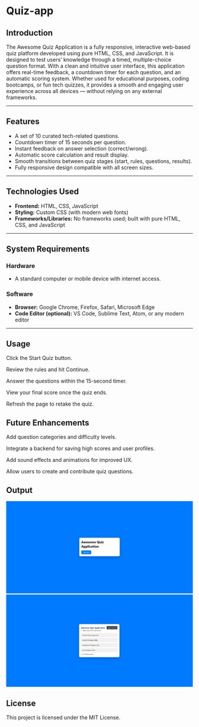 # Quiz-app

## Introduction
The Awesome Quiz Application is a fully responsive, interactive web-based quiz platform developed using pure HTML, CSS, and JavaScript. It is designed to test users’ knowledge through a timed, multiple-choice question format. With a clean and intuitive user interface, this application offers real-time feedback, a countdown timer for each question, and an automatic scoring system. Whether used for educational purposes, coding bootcamps, or fun tech quizzes, it provides a smooth and engaging user experience across all devices — without relying on any external frameworks.

---

## Features

- A set of 10 curated tech-related questions.
- Countdown timer of 15 seconds per question.
- Instant feedback on answer selection (correct/wrong).
- Automatic score calculation and result display.
- Smooth transitions between quiz stages (start, rules, questions, results).
- Fully responsive design compatible with all screen sizes.

---

## Technologies Used

- **Frontend:** HTML, CSS, JavaScript
- **Styling:** Custom CSS (with modern web fonts)
- **Frameworks/Libraries:** No frameworks used; built with pure HTML, CSS, and JavaScript

---

## System Requirements

### Hardware
- A standard computer or mobile device with internet access.

### Software
- **Browser:** Google Chrome, Firefox, Safari, Microsoft Edge
- **Code Editor (optional):** VS Code, Sublime Text, Atom, or any modern editor

---
## Usage
Click the Start Quiz button.

Review the rules and hit Continue.

Answer the questions within the 15-second timer.

View your final score once the quiz ends.

Refresh the page to retake the quiz.

## Future Enhancements
Add question categories and difficulty levels.

Integrate a backend for saving high scores and user profiles.

Add sound effects and animations for improved UX.

Allow users to create and contribute quiz questions.


## Output
![image alt](https://github.com/Hariprasanth2/Quiz-app/blob/18ee95e43bdea862f92d5f78dd74fd9ad04aa7dd/Screenshot%20%20(1).png)
![image alt](https://github.com/Hariprasanth2/Quiz-app/blob/2c15d5a06c4872f5ee81d604020abc506755988f/Screenshot%20%20(2).png)

## License
This project is licensed under the MIT License.


